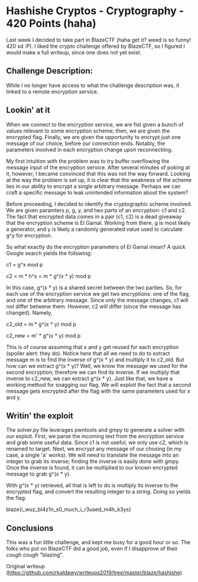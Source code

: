 # Hashishe Cryptos - Cryptography - 420 Points (haha)

Last week I decided to take part in BlazeCTF (haha get it? weed is so funny!
420 xd :P). I liked the crypto challenge offered by BlazeCTF, so I figured I
would make a full writeup, since one does not yet exist.

## Challenge Description:

While I no longer have access to what the challenge description was, it linked
to a remote encryption service.

## Lookin' at it

When we connect to the encryption service, we are fist given a bunch of values
relevant to some encryption scheme; then, we are given the encrypted flag.
Finally, we are given the opportunity to encrypt just one message of our
choice, before our connection ends. Notably, the parameters involved in each
encryption change upon reconnectiing.

My first intuition with the problem was to try buffer overflowing the message
input of the encryption service. After several minutes of poking at it,
however, I became convinced that this was not the way forward. Looking at the
way the problem is set up, it is clear that the weakness of the scheme lies in
our ability to encrypt a single arbitrary message. Perhaps we can craft a
specific message to leak unintended information about the system?

Before proceeding, I decided to identify the cryptographic scheme involved. We
are given paramters p, g, y, and two parts of an encryption: c1 and c2. The
fact that encrypted data comes in a pair (c1, c2) is a dead giveaway that the
encryption scheme is El Gamal. Working from there, g is most likely a
generator, and y is likely a randomly generated value used to calculate g^y
for encryption.

So what exactly do the encryption parameters of El Gamal mean? A quick Google
search yields the following:

c1 = g^x mod p

c2 = m * h^x = m * g^(x * y) mod p

In this case, g^(x * y) is a shared secret between the two parties. So, for
each use of the encryption service we get two encryptions: one of the flag,
and one of the arbitrary message. Since only the message changes, c1 will not
differ betwene them. However, c2 will differ (since the message has changed).
Namely,

c2\_old = m * g^(x * y) mod p

c2\_new = m' * g^(x * y) mod p

This is of course assuming that x and y get reused for each encryption
(spoiler alert: they do). Notice here that all we need to do to extract
message m is to find the inverse of g^(x * y) and multiply it to c2\_old. But
how can we extract g^(x * y)? Well, we know the message we used for the second
encryption; therefore we can find its inverse. If we multiply that inverse to
c2\_new, we can extract g^(x * y). Just like that, we have a working method
for snagging our flag. We will exploit the fact that a second message gets
encrypted after the flag with the same parameters used for x and y.

## Writin' the exploit

The solver.py file leverages pwntools and gmpy to generate a solver with our
exploit. First, we parse the incoming text from the encryption service and
grab some useful data. Since c1 is not useful, we only use c2, which is
renamed to target. Next, we encrypt any message of our chosing (in my case, a
single 'a' works). We will need to translate the message into an integer to
grab its inverse; finding the inverse is easily done with gmpy. Once the
inverse is found, it can be multiplied to our known encrypted message to grab
g^(x \* y).

With g^(x \* y) retrieved, all that is left to do is multiply its inverse to
the encrypted flag, and convert the resulting integer to a string. Doing so
yields the flag:

blaze{i_wuz_bl4z1n_s0_much_i_r3used_m4h_k3ys}

## Conclusions

This was a fun little challenge, and kept me busy for a good hour or so. The
folks who put on BlazeCTF did a good job, even if I disapprove of their *cough
cough* "blazing".  

Original writeup
(https://github.com/rkaldawy/writeups2019/tree/master/blaze/hashishe).